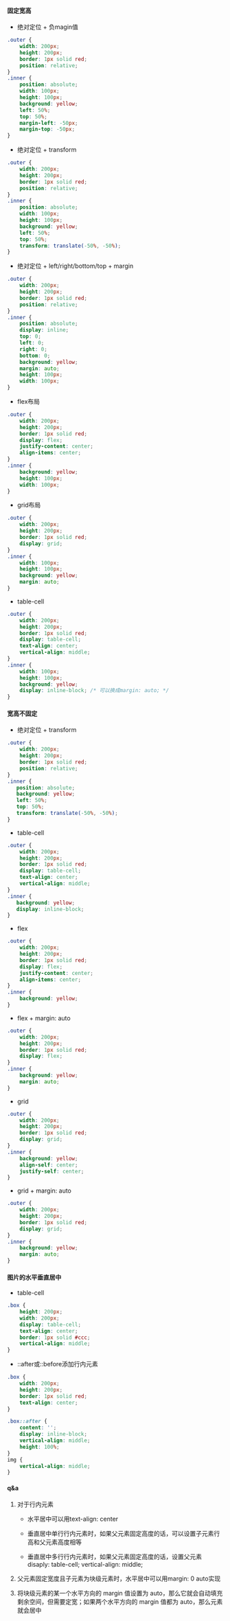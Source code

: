 #### 固定宽高

- 绝对定位 + 负magin值

```css
.outer {
    width: 200px;
    height: 200px;
    border: 1px solid red;
    position: relative;
}
.inner {
    position: absolute;
    width: 100px;
    height: 100px;
    background: yellow;
    left: 50%;
    top: 50%;
    margin-left: -50px;
    margin-top: -50px; 
}
```

- 绝对定位 + transform

```css
.outer {
    width: 200px;
    height: 200px;
    border: 1px solid red;
    position: relative;
}
.inner {
    position: absolute;
    width: 100px;
    height: 100px;
    background: yellow;
    left: 50%;
    top: 50%;
    transform: translate(-50%, -50%); 
}
```

- 绝对定位 + left/right/bottom/top + margin

```css
.outer {
    width: 200px;
    height: 200px;
    border: 1px solid red;
    position: relative;
}
.inner {
    position: absolute;
    display: inline;
    top: 0;
    left: 0;
    right: 0;
    bottom: 0;
    background: yellow;
    margin: auto;
    height: 100px;
    width: 100px;
}
```

- flex布局

```css
.outer {
    width: 200px;
    height: 200px;
    border: 1px solid red;
    display: flex;
    justify-content: center;
    align-items: center;
}
.inner {
    background: yellow;
    height: 100px;
    width: 100px;
}
```

- grid布局

```css
.outer {
    width: 200px;
    height: 200px;
    border: 1px solid red;
    display: grid;
}
.inner {
    width: 100px;
    height: 100px;
    background: yellow;
    margin: auto;
}
```

- table-cell

```css
.outer {
    width: 200px;
    height: 200px;
    border: 1px solid red;
    display: table-cell;
    text-align: center;
    vertical-align: middle;
}
.inner {
    width: 100px;
    height: 100px;
    background: yellow;
    display: inline-block; /* 可以换成margin: auto; */
}
```

#### 宽高不固定

- 绝对定位 + transform

```css
.outer {
    width: 200px;
    height: 200px;
    border: 1px solid red;
    position: relative;
}
.inner {
   position: absolute;
   background: yellow;
   left: 50%;
   top: 50%;
   transform: translate(-50%, -50%);
}
```

- table-cell

```css
.outer {
    width: 200px;
    height: 200px;
    border: 1px solid red;
    display: table-cell;
    text-align: center;
    vertical-align: middle;
}
.inner {
   background: yellow;
   display: inline-block;
}
```

- flex

```css
.outer {
    width: 200px;
    height: 200px;
    border: 1px solid red;
    display: flex;
    justify-content: center;
    align-items: center;
}
.inner {
    background: yellow;
}
```

- flex + margin: auto

```css
.outer {
    width: 200px;
    height: 200px;
    border: 1px solid red;
    display: flex;
}
.inner {
    background: yellow;
    margin: auto;
}
```

- grid

```css
.outer {
    width: 200px;
    height: 200px;
    border: 1px solid red;
    display: grid;
}
.inner {
    background: yellow;
    align-self: center;
    justify-self: center;
}
```

- grid + margin: auto

```css
.outer {
    width: 200px;
    height: 200px;
    border: 1px solid red;
    display: grid;
}
.inner {
    background: yellow;
    margin: auto;
}
```

#### 图片的水平垂直居中

- table-cell

```css
.box {
    height: 200px;
    width: 200px;
    display: table-cell;
    text-align: center;
    border: 1px solid #ccc;
    vertical-align: middle;
}
```

- ::after或::before添加行内元素

```css
.box {
    width: 200px;
    height: 200px;
    border: 1px solid red;
    text-align: center;
}

.box::after {
    content: '';
    display: inline-block;
    vertical-align: middle;
    height: 100%;
}
img {
    vertical-align: middle;
}
```

#### q&a

1. 对于行内元素

    - 水平居中可以用text-align: center
    
    - 垂直居中单行行内元素时，如果父元素固定高度的话，可以设置子元素行高和父元素高度相等

    - 垂直居中多行行内元素时，如果父元素固定高度的话，设置父元素 disaply: table-cell; vertical-align: middle;

2. 父元素固定宽度且子元素为块级元素时，水平居中可以用margin: 0 auto实现

3. 将块级元素的某一个水平方向的 margin 值设置为 auto，那么它就会自动填充剩余空间，但需要定宽；如果两个水平方向的 margin 值都为 auto，那么元素就会居中